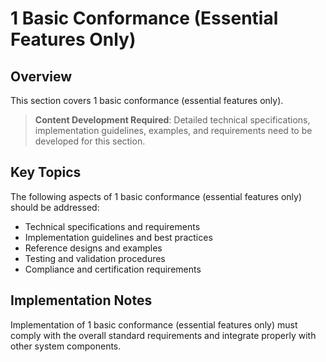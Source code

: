 # 1 Basic Conformance (Essential Features Only)

## Overview

This section covers 1 basic conformance (essential features only).

> **Content Development Required**: Detailed technical specifications, implementation guidelines, examples, and requirements need to be developed for this section.

## Key Topics

The following aspects of 1 basic conformance (essential features only) should be addressed:

- Technical specifications and requirements
- Implementation guidelines and best practices
- Reference designs and examples
- Testing and validation procedures
- Compliance and certification requirements

## Implementation Notes

Implementation of 1 basic conformance (essential features only) must comply with the overall standard requirements and integrate properly with other system components.

